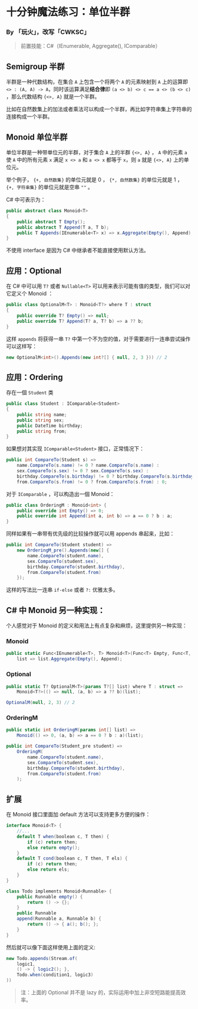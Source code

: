 # 十分钟魔法练习：单位半群

### By 「玩火」，改写「CWKSC」

> 前置技能：C#（IEnumerable, Aggregate(), IComparable）

## Semigroup 半群

半群是一种代数结构，在集合 `A` 上包含一个将两个 `A` 的元素映射到 `A` 上的运算即 `<> : (A, A) -> A​` ，同时该运算满足**结合律**即 `(a <> b) <> c == a <> (b <> c)` ，那么代数结构 `{<>, A}` 就是一个半群。

比如在自然数集上的加法或者乘法可以构成一个半群，再比如字符串集上字符串的连接构成一个半群。

## Monoid 单位半群

单位半群是一种带单位元的半群，对于集合 `A` 上的半群 `{<>, A}` ， `A` 中的元素 `a` 使 `A` 中的所有元素 `x` 满足 `x <> a` 和 `a <> x` 都等于 `x`，则 `a` 就是 `{<>, A}` 上的单位元。

举个例子， `{+, 自然数集}` 的单位元就是 0 ， `{*, 自然数集}` 的单位元就是 1 ， `{+, 字符串集}` 的单位元就是空串 `""` 。

C# 中可表示为：

```csharp
public abstract class Monoid<T>
{
    public abstract T Empty();
    public abstract T Append(T a, T b);
    public T Appends(IEnumerable<T> x) => x.Aggregate(Empty(), Append);
}
```

不使用 interface 是因为 C# 中继承者不能直接使用默认方法。

## 应用：Optional

在 C# 中可以用 `T?` 或者 `Nullable<T>` 可以用来表示可能有值的类型，我们可以对它定义个 Monoid ：

```csharp
public class OptionalM<T> : Monoid<T?> where T : struct
{
    public override T? Empty() => null;
    public override T? Append(T? a, T? b) => a ?? b;
}
```

这样 `appends` 将获得一串 `T?` 中第一个不为空的值，对于需要进行一连串尝试操作可以这样写：

```csharp
new OptionalM<int>().Appends(new int?[] { null, 2, 3 })) // 2
```

## 应用：Ordering

存在一個 `Student` 类

```csharp
public class Student : IComparable<Student>
{
    public string name;
    public string sex;
    public DateTime birthday;
    public string from;
}
```

如果想对其实现 `IComparable<Student>` 接口，正常情况下：

```csharp
public int CompareTo(Student s) =>
    name.CompareTo(s.name) != 0 ? name.CompareTo(s.name) : 
    sex.CompareTo(s.sex) != 0 ? sex.CompareTo(s.sex) :
    birthday.CompareTo(s.birthday) != 0 ? birthday.CompareTo(s.birthday) :
    from.CompareTo(s.from) != 0 ? from.CompareTo(s.from) : 0;
```

对于 `IComparable` ，可以构造出一個 Monoid：

```csharp
public class OrderingM : Monoid<int> {
    public override int Empty() => 0;
    public override int Append(int a, int b) => a == 0 ? b : a;
}
```

同样如果有一串带有优先级的比较操作就可以用 appends 串起来，比如：

```csharp
public int CompareTo(Student student) => 
    new OrderingM_pre().Appends(new[] {
        name.CompareTo(student.name),
        sex.CompareTo(student.sex),
        birthday.CompareTo(student.birthday),
        from.CompareTo(student.from)
    });
```

这样的写法比一连串 `if-else` 或者 `?:` 优雅太多。

## C# 中 Monoid 另一种实现：

个人感觉对于 Monoid 的定义和用法上有点复杂和麻烦，这里提供另一种实现：

### Monoid

```csharp
public static Func<IEnumerable<T>, T> Monoid<T>(Func<T> Empty, Func<T, T, T> Append) => 
    list => list.Aggregate(Empty(), Append);
```

### Optional

```csharp
public static T? OptionalM<T>(params T?[] list) where T : struct =>
    Monoid<T?>(() => null, (a, b) => a ?? b)(list);
```

```csharp
OptionalM(null, 2, 3) // 2
```

### OrderingM

```csharp
public static int OrderingM(params int[] list) =>
    Monoid(() => 0, (a, b) => a == 0 ? b : a)(list);
```

```csharp
public int CompareTo(Student_pre student) =>
    OrderingM(
        name.CompareTo(student.name),
        sex.CompareTo(student.sex),
        birthday.CompareTo(student.birthday),
        from.CompareTo(student.from)
    );
```

## 扩展

在 Monoid 接口里面加 default 方法可以支持更多方便的操作：

```csharp
interface Monoid<T> {
    //...
    default T when(boolean c, T then) {
        if (c) return then;
        else return empty();
    }
    default T cond(boolean c, T then, T els) {
        if (c) return then;
        else return els;
    }
}

class Todo implements Monoid<Runnable> {
    public Runnable empty() {
        return () -> {};
    }
    public Runnable 
    append(Runnable a, Runnable b) {
        return () -> { a(); b(); };
    }
}
```

然后就可以像下面这样使用上面的定义:

```java
new Todo.appends(Stream.of(
    logic1,
    () -> { logic2(); },
    Todo.when(condition1, logic3)
))
```

> 注：上面的 Optional 并不是 lazy 的，实际运用中加上非空短路能提高效率。